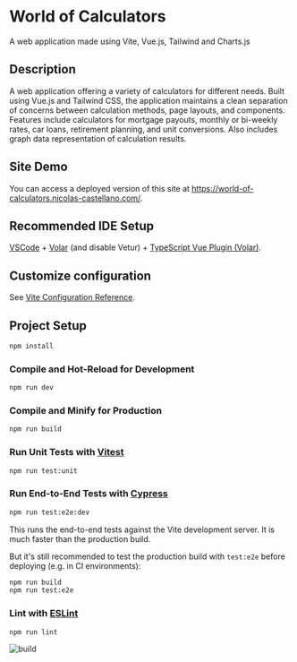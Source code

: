 # World of Calculators

A web application made using Vite, Vue.js, Tailwind and Charts.js

## Description

A web application offering a variety of calculators for different needs. Built using Vue.js and Tailwind CSS, the application maintains a clean separation of concerns between calculation methods, page layouts, and components. Features include calculators for mortgage payouts, monthly or bi-weekly rates, car loans, retirement planning, and unit conversions. Also includes graph data representation of calculation results.

## Site Demo
You can access a deployed version of this site at https://world-of-calculators.nicolas-castellano.com/.

## Recommended IDE Setup

[VSCode](https://code.visualstudio.com/) + [Volar](https://marketplace.visualstudio.com/items?itemName=Vue.volar) (and disable Vetur) + [TypeScript Vue Plugin (Volar)](https://marketplace.visualstudio.com/items?itemName=Vue.vscode-typescript-vue-plugin).

## Customize configuration

See [Vite Configuration Reference](https://vitejs.dev/config/).

## Project Setup

```sh
npm install
```

### Compile and Hot-Reload for Development

```sh
npm run dev
```

### Compile and Minify for Production

```sh
npm run build
```

### Run Unit Tests with [Vitest](https://vitest.dev/)

```sh
npm run test:unit
```

### Run End-to-End Tests with [Cypress](https://www.cypress.io/)

```sh
npm run test:e2e:dev
```

This runs the end-to-end tests against the Vite development server.
It is much faster than the production build.

But it's still recommended to test the production build with `test:e2e` before deploying (e.g. in CI environments):

```sh
npm run build
npm run test:e2e
```

### Lint with [ESLint](https://eslint.org/)

```sh
npm run lint
```
![build](https://github.com/TheAttentionSeeker5050/world-of-calculators-vue/actions/workflows/build.yml/badge.svg)
